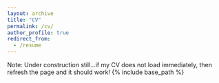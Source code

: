 ```yaml
---
layout: archive
title: "CV"
permalink: /cv/
author_profile: true
redirect_from:
  - /resume
---
```

Note: Under construction still...if my CV does not load immediately, then refresh the page and it should work!
{% include base_path %}
<meta http-equiv="refresh" content="0">
<iframe src="https://docs.google.com/gview?url=https://github.com/samanthagold/resume/blob/main/SKG_CV_April2024.pdf?raw=true&embedded=true" style="width:100%; height:1000px;" frameborder="0"></iframe>


